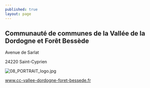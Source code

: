 ```yaml
---
published: true
layout: page
---
```

## Communauté de communes de la Vallée de la Dordogne et Forêt Bessède

Avenue de Sarlat

24220 Saint-Cyprien

![08_PORTRAIT_logo.jpg]({{site.baseurl}}/data/images/8/portrait/08_PORTRAIT_logo.jpg)

<a href="http://cc-vallee-dordogne-foret-bessede.fr" target="_blank">www.cc-vallee-dordogne-foret-bessede.fr</a>